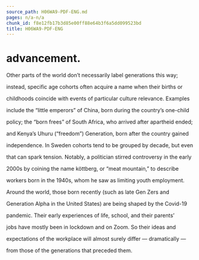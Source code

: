```yaml
---
source_path: H06WA9-PDF-ENG.md
pages: n/a-n/a
chunk_id: f8e12fb17b3d85e00ff88e64b3f6a5dd099523bd
title: H06WA9-PDF-ENG
---
```

# advancement.

Other parts of the world don’t necessarily label generations this way;

instead, specific age cohorts often acquire a name when their births or

childhoods coincide with events of particular culture relevance. Examples

include the “little emperors” of China, born during the country’s one-child

policy; the “born frees” of South Africa, who arrived after apartheid ended;

and Kenya’s Uhuru (“freedom”) Generation, born after the country gained

independence. In Sweden cohorts tend to be grouped by decade, but even

that can spark tension. Notably, a politician stirred controversy in the early

2000s by coining the name köttberg, or “meat mountain,” to describe

workers born in the 1940s, whom he saw as limiting youth employment.

Around the world, those born recently (such as late Gen Zers and

Generation Alpha in the United States) are being shaped by the Covid-19

pandemic. Their early experiences of life, school, and their parents’

jobs have mostly been in lockdown and on Zoom. So their ideas and

expectations of the workplace will almost surely differ — dramatically —

from those of the generations that preceded them.
